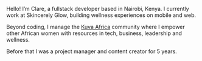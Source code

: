 Hello! I’m Clare, a fullstack developer based in Nairobi, Kenya. I currently work at Skincerely Glow, building wellness experiences on mobile and web.

Beyond coding, I manage the <a href=https://kuvaafrica.org/>Kuva Africa</a> community where I empower other African women with resources in tech, business, leadership and wellness.

Before that I was a project manager and content creator for 5 years.
